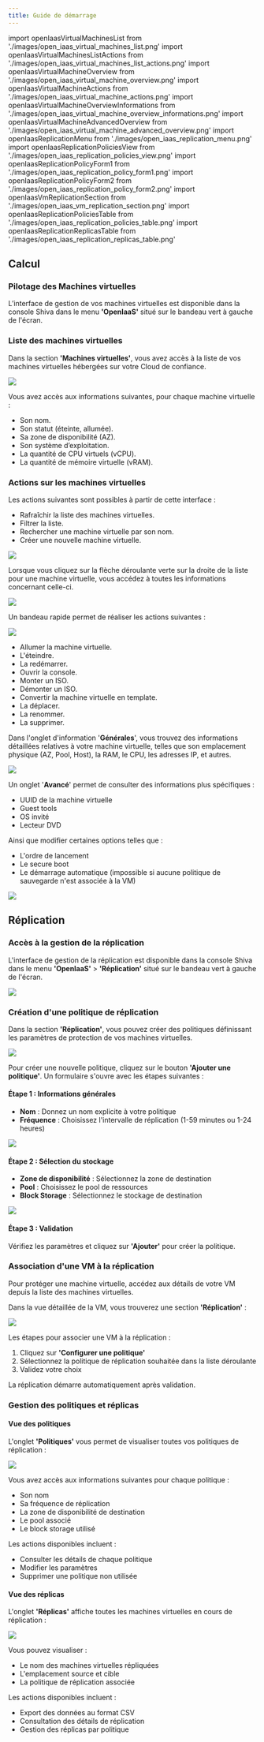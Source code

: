 ```yaml
---
title: Guide de démarrage
---
```

import openIaasVirtualMachinesList from './images/open_iaas_virtual_machines_list.png'
import openIaasVirtualMachinesListActions from './images/open_iaas_virtual_machines_list_actions.png'
import openIaasVirtualMachineOverview from './images/open_iaas_virtual_machine_overview.png'
import openIaasVirtualMachineActions from './images/open_iaas_virtual_machine_actions.png'
import openIaasVirtualMachineOverviewInformations from './images/open_iaas_virtual_machine_overview_informations.png'
import openIaasVirtualMachineAdvancedOverview from './images/open_iaas_virtual_machine_advanced_overview.png'
import openIaasReplicationMenu from './images/open_iaas_replication_menu.png'
import openIaasReplicationPoliciesView from './images/open_iaas_replication_policies_view.png'
import openIaasReplicationPolicyForm1 from './images/open_iaas_replication_policy_form1.png'
import openIaasReplicationPolicyForm2 from './images/open_iaas_replication_policy_form2.png'
import openIaasVmReplicationSection from './images/open_iaas_vm_replication_section.png'
import openIaasReplicationPoliciesTable from './images/open_iaas_replication_policies_table.png'
import openIaasReplicationReplicasTable from './images/open_iaas_replication_replicas_table.png'

## Calcul

### Pilotage des Machines virtuelles

L’interface de gestion de vos machines virtuelles est disponible dans la console Shiva dans le menu __'OpenIaaS'__ situé sur le bandeau vert à gauche de l'écran.

### Liste des machines virtuelles

Dans la section __'Machines virtuelles'__, vous avez accès à la liste de vos machines virtuelles hébergées sur votre Cloud de confiance.

<img src={openIaasVirtualMachinesList} />

Vous avez accès aux informations suivantes, pour chaque machine virtuelle :

- Son nom.
- Son statut (éteinte, allumée).
- Sa zone de disponibilité (AZ).
- Son système d’exploitation.
- La quantité de CPU virtuels (vCPU).
- La quantité de mémoire virtuelle (vRAM).

### Actions sur les machines virtuelles

Les actions suivantes sont possibles à partir de cette interface :

- Rafraîchir la liste des machines virtuelles.
- Filtrer la liste.
- Rechercher une machine virtuelle par son nom.
- Créer une nouvelle machine virtuelle.

<img src={openIaasVirtualMachinesListActions} />

Lorsque vous cliquez sur la flèche déroulante verte sur la droite de la liste pour une machine virtuelle, vous accédez à toutes les informations concernant celle-ci.

<img src={openIaasVirtualMachineOverview} />

Un bandeau rapide permet de réaliser les actions suivantes :

<img src={openIaasVirtualMachineActions} />

- Allumer la machine virtuelle.
- L'éteindre.
- La redémarrer.
- Ouvrir la console.
- Monter un ISO.
- Démonter un ISO.
- Convertir la machine virtuelle en template.
- La déplacer.
- La renommer.
- La supprimer.

Dans l'onglet d'information '__Générales__', vous trouvez des informations détaillées relatives à votre machine virtuelle, telles que son emplacement physique (AZ, Pool, Host), la RAM, le CPU, les adresses IP, et autres.

<img src={openIaasVirtualMachineOverviewInformations} />

Un onglet '__Avancé__' permet de consulter des informations plus spécifiques :

- UUID de la machine virtuelle
- Guest tools
- OS invité
- Lecteur DVD

Ainsi que modifier certaines options telles que :

- L'ordre de lancement
- Le secure boot
- Le démarrage automatique (impossible si aucune politique de sauvegarde n'est associée à la VM)

<img src={openIaasVirtualMachineAdvancedOverview} />

## Réplication

### Accès à la gestion de la réplication

L'interface de gestion de la réplication est disponible dans la console Shiva dans le menu __'OpenIaaS'__ > __'Réplication'__ situé sur le bandeau vert à gauche de l'écran.

<img src={openIaasReplicationMenu} />

### Création d'une politique de réplication

Dans la section __'Réplication'__, vous pouvez créer des politiques définissant les paramètres de protection de vos machines virtuelles.

<img src={openIaasReplicationPoliciesView} />

Pour créer une nouvelle politique, cliquez sur le bouton __'Ajouter une politique'__. Un formulaire s'ouvre avec les étapes suivantes :

#### Étape 1 : Informations générales

- __Nom__ : Donnez un nom explicite à votre politique
- __Fréquence__ : Choisissez l'intervalle de réplication (1-59 minutes ou 1-24 heures)

<img src={openIaasReplicationPolicyForm1} />

#### Étape 2 : Sélection du stockage

- __Zone de disponibilité__ : Sélectionnez la zone de destination
- __Pool__ : Choisissez le pool de ressources
- __Block Storage__ : Sélectionnez le stockage de destination

<img src={openIaasReplicationPolicyForm2} />

#### Étape 3 : Validation

Vérifiez les paramètres et cliquez sur __'Ajouter'__ pour créer la politique.

### Association d'une VM à la réplication

Pour protéger une machine virtuelle, accédez aux détails de votre VM depuis la liste des machines virtuelles.

Dans la vue détaillée de la VM, vous trouverez une section __'Réplication'__ :

<img src={openIaasVmReplicationSection} />

Les étapes pour associer une VM à la réplication :

1. Cliquez sur __'Configurer une politique'__
2. Sélectionnez la politique de réplication souhaitée dans la liste déroulante
3. Validez votre choix

La réplication démarre automatiquement après validation.

### Gestion des politiques et réplicas

#### Vue des politiques

L'onglet __'Politiques'__ vous permet de visualiser toutes vos politiques de réplication :

<img src={openIaasReplicationPoliciesTable} />

Vous avez accès aux informations suivantes pour chaque politique :

- Son nom
- Sa fréquence de réplication
- La zone de disponibilité de destination
- Le pool associé
- Le block storage utilisé

Les actions disponibles incluent :

- Consulter les détails de chaque politique
- Modifier les paramètres
- Supprimer une politique non utilisée

#### Vue des réplicas

L'onglet __'Réplicas'__ affiche toutes les machines virtuelles en cours de réplication :

<img src={openIaasReplicationReplicasTable} />

Vous pouvez visualiser :

- Le nom des machines virtuelles répliquées
- L'emplacement source et cible
- La politique de réplication associée

Les actions disponibles incluent :

- Export des données au format CSV
- Consultation des détails de réplication
- Gestion des réplicas par politique
